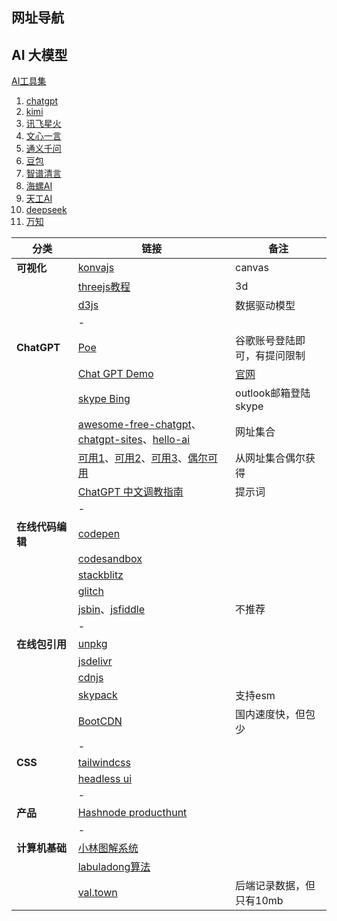 ## 网址导航

## AI 大模型

[AI工具集](https://ai-bot.cn/)

1. [chatgpt](https://chatgpt.com/)
2. [kimi](https://kimi.moonshot.cn/)
3. [讯飞星火](https://xinghuo.xfyun.cn/desk)
4. [文心一言](https://yiyan.baidu.com/)
5. [通义千问](https://tongyi.aliyun.com/qianwen/)
6. [豆包](https://www.doubao.com/chat/)
7. [智谱清言](https://chatglm.cn/main/alltoolsdetail)
8. [海螺AI](https://hailuoai.com/)
9. [天工AI](https://www.tiangong.cn/)
10. [deepseek](https://chat.deepseek.com/)
11. [万知](https://www.wanzhi.com/)


| 分类             | 链接                                                         | 备注                                    |
| ---------------- | ------------------------------------------------------------ | --------------------------------------- |
| **可视化**       | [konvajs](https://konvajs.org/)                              | canvas                                  |
|                  | [threejs教程](https://discoverthreejs.com/zh/book/first-steps/animation-loop/) | 3d                                      |
|                  | [d3js](https://d3js.org/)                                    | 数据驱动模型                            |
|                  | -                                                            |                                         |
| **ChatGPT**      | [Poe](https://poe.com/Sage)                                  | 谷歌账号登陆即可，有提问限制 |
|                  | [Chat GPT Demo](https://chat.chatgptdemo.net/)               | [官网](https://chatgptdemo.net/zh-hans) |
|                  | [skype Bing](https://web.skype.com/)                         | outlook邮箱登陆skype                    |
|                  | [awesome-free-chatgpt](https://github.com/LiLittleCat/awesome-free-chatgpt)、[chatgpt-sites](https://github.com/lzwme/chatgpt-sites)、[hello-ai](https://github.com/xxxily/hello-ai) | 网址集合                                |
|                  | [可用1](https://free.easychat.work/)、[可用2](https://chat.waixingyun.cn/#/chat/gpt/1002)、[可用3](https://chat.weuseing.com/)、[偶尔可用](https://w0gnp.aitianhu.fun/#/chat/1002) | 从网址集合偶尔获得                      |
|                  | [ChatGPT 中文调教指南](https://github.com/PlexPt/awesome-chatgpt-prompts-zh) | 提示词                                  |
|                  | -                                                            |                                         |
| **在线代码编辑** | [codepen](https://codepen.io/your-work/)                     |                                         |
|                  | [codesandbox](https://codesandbox.io/dashboard/recent)       |                                         |
|                  | [stackblitz](https://stackblitz.com/)                        |                                         |
|                  | [glitch](https://glitch.com/dashboard?group=owned&sortColumn=boost&sortDirection=DESC&page=1&showAll=false&filterDomain=) |                                         |
|                  | [jsbin](https://jsbin.com/)、[jsfiddle](https://jsfiddle.net/) | 不推荐                                  |
|                  | -                                                            |                                         |
| **在线包引用**   | [unpkg](https://www.unpkg.com/)                              |                                         |
|                  | [jsdelivr](https://www.jsdelivr.com/package/npm/lodash)      |                                         |
|                  | [cdnjs](https://cdnjs.com/libraries/lodash.js)               |                                         |
|                  | [skypack](https://www.skypack.dev/)                          | 支持esm                                 |
|                  | [BootCDN](https://www.bootcdn.cn/)                           | 国内速度快，但包少                      |
|                  | -                                                            |                                         |
| **CSS**          | [tailwindcss](https://tailwindcss.com/)                      |                                         |
|                  | [headless ui](https://headlessui.com/)                       |                                         |
|                  | -                                                            |                                         |
| **产品**         | [Hashnode producthunt](https://www.producthunt.com/products/hashnode-developers-community) |                                         |
|                  | -                                                            |                                         |
| **计算机基础**   | [小林图解系统](https://xiaolincoding.com/)                   |                                         |
|                  | [labuladong算法](https://labuladong.github.io/algo/)         |                                         |
|                  | [val.town](https://www.val.town/)                            | 后端记录数据，但只有10mb                |

